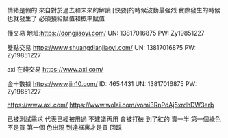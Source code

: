 情緒是假的
來自對於過去和未來的解讀
[快要]的時候波動最强烈
實際發生的時候也就發生了
必須預給賦值和概率賦值



懂交易
地址:https://dongjiaoyi.com/
UN: 13817016875
PW: Zy19851227

雙點交易
https://www.shuangdianjiaoyi.com/
UN: 13817016875
PW: Zy19851227

axi 在綫交易
https://www.axi.com/


金十數據
https://www.jin10.com/
ID: 4654431
UN: 13817016875
PW: Zy19851227

https://www.axi.com/
https://www.wolai.com/vomi3RnPdAj5xrdhDW3erb





已被測試需求 代表已經被用過
不建議再用 會被打破
到了紅的 賣一半
第一個綠色不是買
第一個 色出現 到達框裏才是買 回踩
